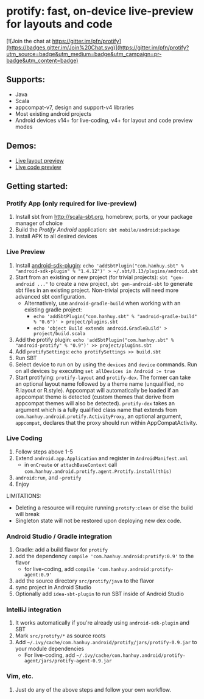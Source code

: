 # protify: fast, on-device live-preview for layouts and code

[![Join the chat at https://gitter.im/pfn/protify](https://badges.gitter.im/Join%20Chat.svg)](https://gitter.im/pfn/protify?utm_source=badge&utm_medium=badge&utm_campaign=pr-badge&utm_content=badge)

## Supports:

* Java
* Scala
* appcompat-v7, design and support-v4 libraries
* Most existing android projects
* Android devices v14+ for live-coding, v4+ for layout and code preview modes

## Demos:

* [Live layout preview](https://www.youtube.com/watch?v=sgT9RA4SONU)
* [Live code preview](https://youtu.be/g63I87UZ6bg?t=3m10s)

## Getting started:

### Protify App (only required for live-preview)

1. Install sbt from http://scala-sbt.org, homebrew, ports, or your
   package manager of choice
2. Build the *Protify* *Android* application: `sbt mobile/android:package`
3. Install APK to all desired devices

### Live Preview

1. Install [android-sdk-plugin](https://github.com/pfn/android-sdk-plugin):
   `echo 'addSbtPlugin("com.hanhuy.sbt" % "android-sdk-plugin" % "1.4.12")' > ~/.sbt/0.13/plugins/android.sbt`
2. Start from an existing or new project (for trivial projects):
   `sbt "gen-android ..."` to create a new project, `sbt gen-android-sbt` to
   generate sbt files in an existing project. Non-trivial projects will need
   more advanced sbt configuration.
   * Alternatively, use `android-gradle-build` when working with an existing gradle project:
     * `echo 'addSbtPlugin("com.hanhuy.sbt" % "android-gradle-build" % "0.6")' > project/plugins.sbt`
     * `echo 'object Build extends android.GradleBuild' > project/build.scala`
3. Add the protify plugin:
   `echo 'addSbtPlugin("com.hanhuy.sbt" % "android-protify" % "0.9")' >> project/plugins.sbt`
4. Add `protifySettings`: `echo protifySettings >> build.sbt`
5. Run SBT
6. Select device to run on by using the `devices` and `device` commands. Run
   on all devices by executing `set allDevices in Android := true`
7. Start protifying: `protify-layout` and `protify-dex`. The former can take an
   optional layout name followed by a theme name (unqualified, no R.layout or
   R.style). Appcompat will automatically be loaded if an appcompat theme is
   detected (custom themes that derive from appcompat themes will also be
   detected). `protify-dex` takes an argument which is a fully qualified class
   name that extends from `com.hanhuy.android.protify.ActivityProxy`, an
   optional argument, `appcompat`, declares that the proxy should run within
   AppCompatActivity.

### Live Coding

1. Follow steps above 1-5
2. Extend `android.app.Application` and register in `AndroidManifest.xml`
   * in `onCreate` or `attachBaseContext` call
     `com.hanhuy.android.protify.agent.Protify.install(this)`
3. `android:run`, and `~protify`
4. Enjoy

LIMITATIONS:
  * Deleting a resource will require running `protify:clean` or else the build
    will break
  * Singleton state will not be restored upon deploying new dex code.

### Android Studio / Gradle integration

1. Gradle: add a build flavor for `protify`
2. add the dependency `compile 'com.hanhuy.android:protify:0.9'` to the flavor
   * for live-coding, add `compile 'com.hanhuy.android:protify-agent:0.9'`
3. add the source directory `src/protify/java` to the flavor
4. sync project in Android Studio
5. Optionally add `idea-sbt-plugin` to run SBT inside of Android Studio

### IntelliJ integration

1. It works automatically if you're already using `android-sdk-plugin` and SBT
2. Mark `src/protify/*` as source roots
3. Add `~/.ivy/cache/com.hanhuy.android/protify/jars/protify-0.9.jar` to your
   module dependencies
   *  For live-coding, add `~/.ivy/cache/com.hanhuy.android/protify-agent/jars/protify-agent-0.9.jar`

### Vim, etc.

1. Just do any of the above steps and follow your own workflow.
